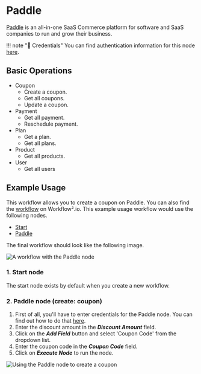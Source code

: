# Paddle

[Paddle](https://www.paddle.com/) is an all-in-one SaaS Commerce platform for software and SaaS companies to run and grow their business.

!!! note "🔑 Credentials"
    You can find authentication information for this node [here](/workflow/integrations/credentials/paddle/).


## Basic Operations

* Coupon
    * Create a coupon.
    * Get all coupons.
    * Update a coupon.
* Payment
    * Get all payment.
    * Reschedule payment.
* Plan
    * Get a plan.
    * Get all plans.
* Product
    * Get all products.
* User
    * Get all users


## Example Usage

This workflow allows you to create a coupon on Paddle. You can also find the [workflow](https://WF².io/workflows/659) on Workflow².io. This example usage workflow would use the following nodes.
- [Start](/workflow/integrations/core-nodes/workflow-nodes-base.start/)
- [Paddle]()

The final workflow should look like the following image.

![A workflow with the Paddle node](/_images/integrations/nodes/paddle/workflow.png)

### 1. Start node

The start node exists by default when you create a new workflow.


### 2. Paddle node (create: coupon)

1. First of all, you'll have to enter credentials for the Paddle node. You can find out how to do that [here](/workflow/integrations/credentials/paddle/).
2. Enter the discount amount in the ***Discount Amount*** field.
3. Click on the ***Add Field*** button and select 'Coupon Code' from the dropdown list.
4. Enter the coupon code in the ***Coupon Code*** field.
5. Click on ***Execute Node*** to run the node.

![Using the Paddle node to create a coupon](/_images/integrations/nodes/paddle/paddle_node.png)
